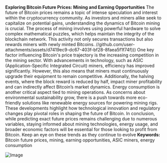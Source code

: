 **Exploring Bitcoin Future Prices: Mining and Earning Opportunities**
The future of Bitcoin prices remains a topic of intense speculation and interest within the cryptocurrency community. As investors and miners alike seek to capitalize on potential gains, understanding the dynamics of Bitcoin mining is crucial. The process of mining involves using powerful hardware to solve complex mathematical puzzles, which helps maintain the integrity of the blockchain network. This activity not only secures transactions but also rewards miners with newly minted Bitcoins.
 //github.com/user-attachments/assets/d7419ec9-dc67-403f-bf28-8faea5f1f74f)))
One key factor influencing Bitcoin's price trajectory is the increasing competition in the mining sector. With advancements in technology, such as ASIC (Application-Specific Integrated Circuit) miners, efficiency has improved significantly. However, this also means that miners must continuously upgrade their equipment to remain competitive. Additionally, the halving events, where the block reward is reduced by half, impact miner profitability and can indirectly affect Bitcoin’s market dynamics.
Energy consumption is another critical aspect tied to mining operations. As concerns about environmental sustainability grow, there is a push towards more eco-friendly solutions like renewable energy sources for powering mining rigs. These developments highlight how technological innovation and regulatory changes play pivotal roles in shaping the future of Bitcoin.
In conclusion, while predicting exact future prices remains challenging due to numerous variables, staying informed about mining technologies, energy usage, and broader economic factors will be essential for those looking to profit from Bitcoin. Keep an eye on these trends as they continue to evolve
**Keywords:** Bitcoin future prices, mining, earning opportunities, ASIC miners, energy consumption

![Image](https://github.com/user-attachments/assets/d7419ec9-dc67-403f-bf28-8faea5f1f74f)
